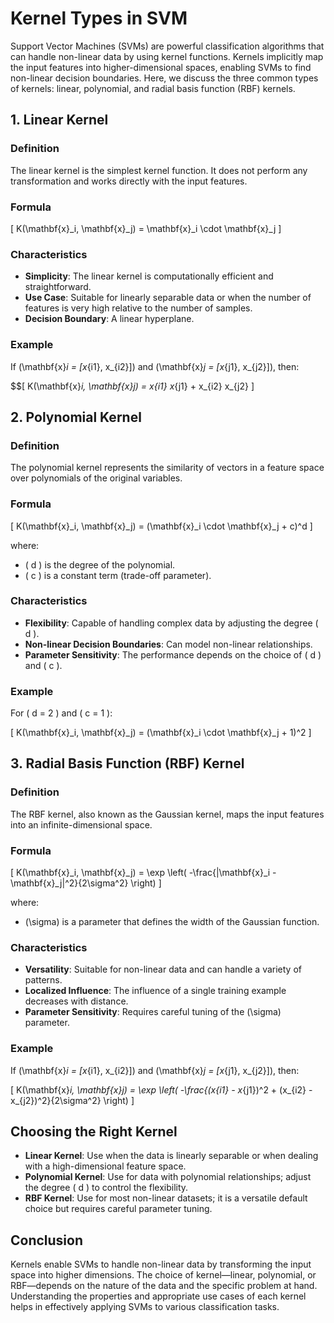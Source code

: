 # Kernel Types in SVM

Support Vector Machines (SVMs) are powerful classification algorithms that can handle non-linear data by using kernel functions. Kernels implicitly map the input features into higher-dimensional spaces, enabling SVMs to find non-linear decision boundaries. Here, we discuss the three common types of kernels: linear, polynomial, and radial basis function (RBF) kernels.

## 1. Linear Kernel

### Definition

The linear kernel is the simplest kernel function. It does not perform any transformation and works directly with the input features.

### Formula

\[ K(\mathbf{x}_i, \mathbf{x}_j) = \mathbf{x}_i \cdot \mathbf{x}_j \]

### Characteristics

- **Simplicity**: The linear kernel is computationally efficient and straightforward.
- **Use Case**: Suitable for linearly separable data or when the number of features is very high relative to the number of samples.
- **Decision Boundary**: A linear hyperplane.

### Example

If \(\mathbf{x}_i = [x_{i1}, x_{i2}]\) and \(\mathbf{x}_j = [x_{j1}, x_{j2}]\), then:

$$\[ K(\mathbf{x}_i, \mathbf{x}_j) = x_{i1} x_{j1} + x_{i2} x_{j2} \]

## 2. Polynomial Kernel

### Definition

The polynomial kernel represents the similarity of vectors in a feature space over polynomials of the original variables.

### Formula

\[ K(\mathbf{x}_i, \mathbf{x}_j) = (\mathbf{x}_i \cdot \mathbf{x}_j + c)^d \]

where:
- \( d \) is the degree of the polynomial.
- \( c \) is a constant term (trade-off parameter).

### Characteristics

- **Flexibility**: Capable of handling complex data by adjusting the degree \( d \).
- **Non-linear Decision Boundaries**: Can model non-linear relationships.
- **Parameter Sensitivity**: The performance depends on the choice of \( d \) and \( c \).

### Example

For \( d = 2 \) and \( c = 1 \):

\[ K(\mathbf{x}_i, \mathbf{x}_j) = (\mathbf{x}_i \cdot \mathbf{x}_j + 1)^2 \]

## 3. Radial Basis Function (RBF) Kernel

### Definition

The RBF kernel, also known as the Gaussian kernel, maps the input features into an infinite-dimensional space.

### Formula

\[ K(\mathbf{x}_i, \mathbf{x}_j) = \exp \left( -\frac{\|\mathbf{x}_i - \mathbf{x}_j\|^2}{2\sigma^2} \right) \]

where:
- \(\sigma\) is a parameter that defines the width of the Gaussian function.

### Characteristics

- **Versatility**: Suitable for non-linear data and can handle a variety of patterns.
- **Localized Influence**: The influence of a single training example decreases with distance.
- **Parameter Sensitivity**: Requires careful tuning of the \(\sigma\) parameter.

### Example

If \(\mathbf{x}_i = [x_{i1}, x_{i2}]\) and \(\mathbf{x}_j = [x_{j1}, x_{j2}]\), then:

\[ K(\mathbf{x}_i, \mathbf{x}_j) = \exp \left( -\frac{(x_{i1} - x_{j1})^2 + (x_{i2} - x_{j2})^2}{2\sigma^2} \right) \]

## Choosing the Right Kernel

- **Linear Kernel**: Use when the data is linearly separable or when dealing with a high-dimensional feature space.
- **Polynomial Kernel**: Use for data with polynomial relationships; adjust the degree \( d \) to control the flexibility.
- **RBF Kernel**: Use for most non-linear datasets; it is a versatile default choice but requires careful parameter tuning.

## Conclusion

Kernels enable SVMs to handle non-linear data by transforming the input space into higher dimensions. The choice of kernel—linear, polynomial, or RBF—depends on the nature of the data and the specific problem at hand. Understanding the properties and appropriate use cases of each kernel helps in effectively applying SVMs to various classification tasks.

